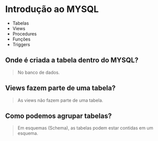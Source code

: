 # Introdução ao MYSQL

-	Tabelas
-	Views
-	Procedures
-	Funções
-	Triggers

## Onde é criada a tabela dentro do MYSQL?
> No banco de dados.

## Views fazem parte de uma tabela?
> As views não fazem parte de uma tabela.

## Como podemos agrupar tabelas?
> Em esquemas (Schema), as tabelas podem estar contidas em um esquema.